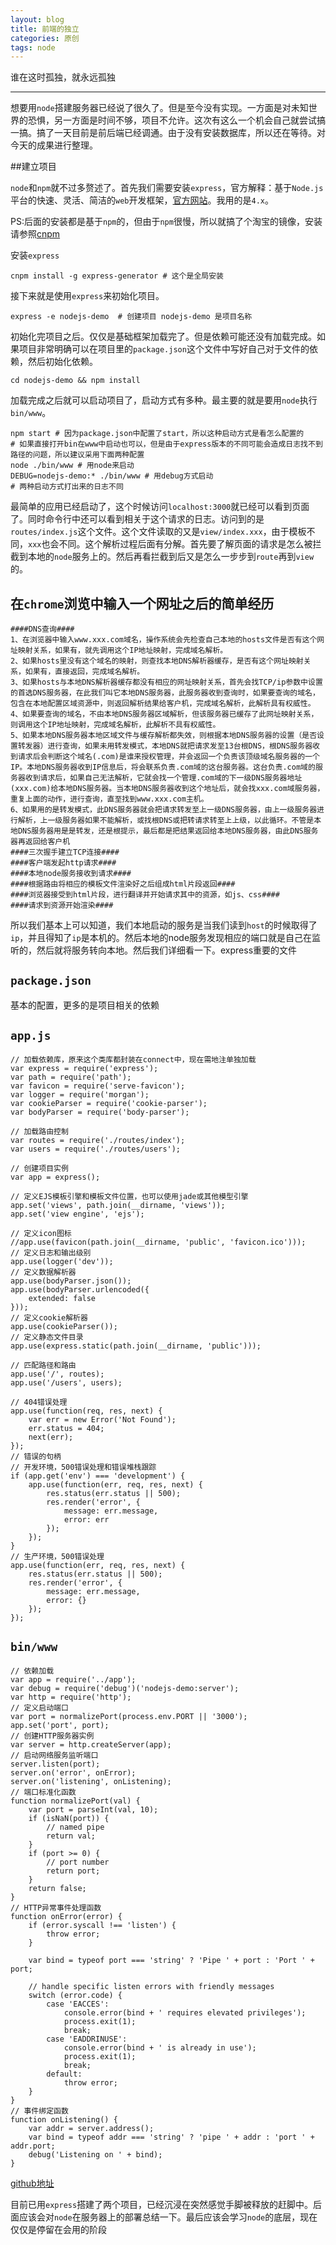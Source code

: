 ```yaml
---
layout: blog
title: 前端的独立
categories: 原创
tags: node
---
```


谁在这时孤独，就永远孤独

<!--more-->
* * *

想要用`node`搭建服务器已经说了很久了。但是至今没有实现。一方面是对未知世界的恐惧，另一方面是时间不够，项目不允许。这次有这么一个机会自己就尝试搞一搞。搞了一天目前是前后端已经调通。由于没有安装数据库，所以还在等待。对今天的成果进行整理。

##建立项目

`node`和`npm`就不过多赘述了。首先我们需要安装`express`，官方解释：基于`Node.js`平台的快速、灵活、简洁的`web`开发框架，[官方网站](http://expressjs.com/zh/)。我用的是`4.x`。

PS:后面的安装都是基于`npm`的，但由于`npm`很慢，所以就搞了个淘宝的镜像，安装请参照[cnpm](http://npm.taobao.org/)

安装`express`

    cnpm install -g express-generator # 这个是全局安装

接下来就是使用`express`来初始化项目。

    express -e nodejs-demo  # 创建项目 nodejs-demo 是项目名称

初始化完项目之后。仅仅是基础框架加载完了。但是依赖可能还没有加载完成。如果项目非常明确可以在项目里的`package.json`这个文件中写好自己对于文件的依赖，然后初始化依赖。

    cd nodejs-demo && npm install

加载完成之后就可以启动项目了，启动方式有多种。最主要的就是要用`node`执行`bin/www`。

    npm start # 因为package.json中配置了start，所以这种启动方式是看怎么配置的
    # 如果直接打开bin在www中启动也可以，但是由于express版本的不同可能会造成日志找不到路径的问题，所以建议采用下面两种配置
    node ./bin/www # 用node来启动
    DEBUG=nodejs-demo:* ./bin/www # 用debug方式启动
    # 两种启动方式打出来的日志不同

最简单的应用已经启动了，这个时候访问`localhost:3000`就已经可以看到页面了。同时命令行中还可以看到相关于这个请求的日志。访问到的是`routes/index.js`这个文件。这个文件读取的又是`view/index.xxx`，由于模板不同，`xxx`也会不同。这个解析过程后面有分解。首先要了解页面的请求是怎么被拦截到本地的`node`服务上的。然后再看拦截到后又是怎么一步步到`route`再到`view`的。

## 在`chrome`浏览中输入一个网址之后的简单经历

    ####DNS查询####
    1、在浏览器中输入www.xxx.com域名，操作系统会先检查自己本地的hosts文件是否有这个网址映射关系，如果有，就先调用这个IP地址映射，完成域名解析。
    2、如果hosts里没有这个域名的映射，则查找本地DNS解析器缓存，是否有这个网址映射关系，如果有，直接返回，完成域名解析。
    3、如果hosts与本地DNS解析器缓存都没有相应的网址映射关系，首先会找TCP/ip参数中设置的首选DNS服务器，在此我们叫它本地DNS服务器，此服务器收到查询时，如果要查询的域名，包含在本地配置区域资源中，则返回解析结果给客户机，完成域名解析，此解析具有权威性。
    4、如果要查询的域名，不由本地DNS服务器区域解析，但该服务器已缓存了此网址映射关系，则调用这个IP地址映射，完成域名解析，此解析不具有权威性。
    5、如果本地DNS服务器本地区域文件与缓存解析都失效，则根据本地DNS服务器的设置（是否设置转发器）进行查询，如果未用转发模式，本地DNS就把请求发至13台根DNS，根DNS服务器收到请求后会判断这个域名(.com)是谁来授权管理，并会返回一个负责该顶级域名服务器的一个IP。本地DNS服务器收到IP信息后，将会联系负责.com域的这台服务器。这台负责.com域的服务器收到请求后，如果自己无法解析，它就会找一个管理.com域的下一级DNS服务器地址(xxx.com)给本地DNS服务器。当本地DNS服务器收到这个地址后，就会找xxx.com域服务器，重复上面的动作，进行查询，直至找到www.xxx.com主机。
    6、如果用的是转发模式，此DNS服务器就会把请求转发至上一级DNS服务器，由上一级服务器进行解析，上一级服务器如果不能解析，或找根DNS或把转请求转至上上级，以此循环。不管是本地DNS服务器用是是转发，还是根提示，最后都是把结果返回给本地DNS服务器，由此DNS服务器再返回给客户机
    ####三次握手建立TCP连接####
    ####客户端发起http请求####
    ####本地node服务接收到请求####
    ####根据路由将相应的模板文件渲染好之后组成html片段返回####
    ####浏览器接受到html片段，进行翻译并开始请求其中的资源，如js、css####
    ####请求到资源开始渲染####

所以我们基本上可以知道，我们本地启动的服务是当我们读到`host`的时候取得了`ip`，并且得知了`ip`是本机的。然后本地的node服务发现相应的端口就是自己在监听的，然后就将服务转向本地。然后我们详细看一下。express重要的文件

## `package.json`

基本的配置，更多的是项目相关的依赖

## `app.js`

    // 加载依赖库，原来这个类库都封装在connect中，现在需地注单独加载
    var express = require('express');
    var path = require('path');
    var favicon = require('serve-favicon');
    var logger = require('morgan');
    var cookieParser = require('cookie-parser');
    var bodyParser = require('body-parser');

    // 加载路由控制
    var routes = require('./routes/index');
    var users = require('./routes/users');

    // 创建项目实例
    var app = express();

    // 定义EJS模板引擎和模板文件位置，也可以使用jade或其他模型引擎
    app.set('views', path.join(__dirname, 'views'));
    app.set('view engine', 'ejs');

    // 定义icon图标
    //app.use(favicon(path.join(__dirname, 'public', 'favicon.ico')));
    // 定义日志和输出级别
    app.use(logger('dev'));
    // 定义数据解析器
    app.use(bodyParser.json());
    app.use(bodyParser.urlencoded({
        extended: false
    }));
    // 定义cookie解析器
    app.use(cookieParser());
    // 定义静态文件目录
    app.use(express.static(path.join(__dirname, 'public')));

    // 匹配路径和路由
    app.use('/', routes);
    app.use('/users', users);

    // 404错误处理
    app.use(function(req, res, next) {
        var err = new Error('Not Found');
        err.status = 404;
        next(err);
    });
    // 错误的句柄
    // 开发环境，500错误处理和错误堆栈跟踪
    if (app.get('env') === 'development') {
        app.use(function(err, req, res, next) {
            res.status(err.status || 500);
            res.render('error', {
                message: err.message,
                error: err
            });
        });
    }
    // 生产环境，500错误处理
    app.use(function(err, req, res, next) {
        res.status(err.status || 500);
        res.render('error', {
            message: err.message,
            error: {}
        });
    });

## `bin/www`

    // 依赖加载
    var app = require('../app');
    var debug = require('debug')('nodejs-demo:server');
    var http = require('http');
    // 定义启动端口
    var port = normalizePort(process.env.PORT || '3000');
    app.set('port', port);
    // 创建HTTP服务器实例
    var server = http.createServer(app);
    // 启动网络服务监听端口
    server.listen(port);
    server.on('error', onError);
    server.on('listening', onListening);
    // 端口标准化函数
    function normalizePort(val) {
        var port = parseInt(val, 10);
        if (isNaN(port)) {
            // named pipe
            return val;
        }
        if (port >= 0) {
            // port number
            return port;
        }
        return false;
    }
    // HTTP异常事件处理函数
    function onError(error) {
        if (error.syscall !== 'listen') {
            throw error;
        }

        var bind = typeof port === 'string' ? 'Pipe ' + port : 'Port ' + port;

        // handle specific listen errors with friendly messages
        switch (error.code) {
            case 'EACCES':
                console.error(bind + ' requires elevated privileges');
                process.exit(1);
                break;
            case 'EADDRINUSE':
                console.error(bind + ' is already in use');
                process.exit(1);
                break;
            default:
                throw error;
        }
    }
    // 事件绑定函数
    function onListening() {
        var addr = server.address();
        var bind = typeof addr === 'string' ? 'pipe ' + addr : 'port ' + addr.port;
        debug('Listening on ' + bind);
    }

[github地址](https://github.com/karynsong/express)

目前已用`express`搭建了两个项目，已经沉浸在突然感觉手脚被释放的赶脚中。后面应该会对`node`在服务器上的部署总结一下。最后应该会学习`node`的底层，现在仅仅是停留在会用的阶段
